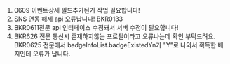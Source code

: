 1. 0609 이벤트상세 필드추가된거 작업 필요합니다!
2. SNS 연동 해제 api 오류납니다! BKR0133 
3. BKR0611전문 api 인터페이스 수정돼서 서버 수정이 필요합니다!
4. BKR626 전문 통신시 존재하지않는 프로필이라고 오류나는데 확인 부탁드려요. BKR0625 전문에서 badgeInfoList.badgeExistedYn가 "Y"로 나와서 휙득한 배지인데 오류가 납니다.